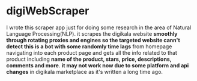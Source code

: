 # digiWebScraper
I wrote this scraper app just for doing some research in the area of Natural Language Processing(NLP). it scrapes the digikala website **smoothly through rotating proxies and engines so the targeted website cann't detect this is a bot with some randomly time lags** from homepage navigating into each product page and gets all the info related to that product including **name of the product, stars, price, descriptions, comments and more**. **it may not work now due to some platform and api changes** in digikala marketplace as it's written a long time ago.
